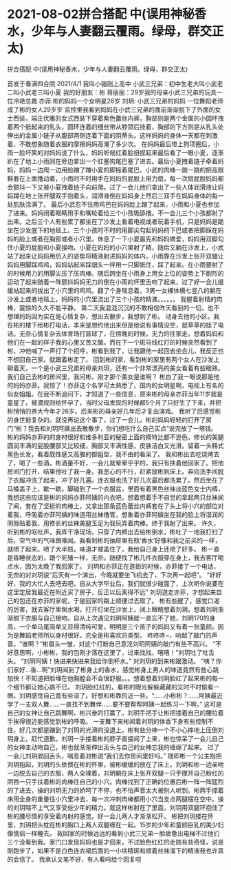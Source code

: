 # 2021-08-02拼合搭配  中(误用神秘香水，少年与人妻翻云覆雨。绿母，群交正太)



拼合搭配  中(误用神秘香水，少年与人妻翻云覆雨。绿母，群交正太)



首发于春满四合院 2021/4/1 我叫小强刚上高中 小武三兄弟：初中生老大叫小武老二叫小武老三叫小夏 我的好朋友：彬 蒋丽丽：29岁我的母亲小武三兄弟的玩具一位冷艳总裁 亦菲:彬的妈妈一个女明星26岁 刘玥: 小武三兄弟的妈妈 一位舞蹈老师 成了彬的女人29岁岁
监控里我看到妈妈在小武三兄弟的面前渐渐脱下了外面的女士西装，端庄优雅的女式西装下穿着紫色蕾丝内裤，胸部则是两个金属的小圆环拽着两个挺起来的乳头，圆环连着的细丝带从脖颈后挂着，胸部的下方则是从乳头处伸出的金属小链子从腹部两侧连着下面的阴蒂头。这样妈妈的身体一天都在刺激着，不敢想象随着衣服的摩擦妈妈高潮了多少次。  在妈妈最后带上狗项圈后，小雨一脸坏笑的对妈妈说了什么，妈妈听候红着脸扭捏起来最后看了一眼小夏，逐渐趴在了地上小雨则在旁边拿出一个肛塞狗尾巴塞了进去。最后小夏拽着链子牵着妈妈，妈妈一边爬一边用脸蹭了蹭小夏的脚摇着尾巴，小武的肉棒一跳一跳的把高跟鞋套在上面撸动着，小雨时不时用手在妈妈的屁股上用力扇，每一次扇屁股妈妈都会颤抖一下又被小夏拽着链子向前爬。过了一会儿他们拿出了一些人体润滑液让妈妈蹲在地上张开腿双手抱着头，润滑液倒在妈妈身上然后三双手在妈妈身体的每一处肌肤涂满了。   最后小武忍不住用鸡巴在妈妈脸上蹭了起来，小雨和小夏也参加了进来。妈妈闭着眼睛用手和嘴轮着给三个小孩吸舔撸。不一会儿三个小孩都射了出来。之后三个人有些累了都坐在了沙发上看着电视或者玩着手机，只是妈妈是跪坐在沙发底下的地毯上。三个小孩时不时的用脚尖勾起妈妈的下巴或者把脚踩在妈妈的脸上或者在胸部或者小穴里。休息了一下小夏最先和妈妈做爱，妈妈用双脚勾住小夏的屁股和小夏接吻。小夏在妈妈的小穴里射了精，随后又躺在沙发上，小武站了起来让妈妈用后入的姿势将精液射进妈妈的体内，小雨靠在沙发上张开双腿让妈妈用脚踩鸡鸡，妈妈站起来踩烟头一样用一只脚抵住，踩了起来。在小雨要射了的时候用力的用脚尖压了压肉棒。随后跨坐在小雨身上用女上位的姿势上下剧烈的运动了起来随着一阵颤抖妈妈无力的倒在小雨的怀里舌吻了起来，过了好一会儿缓缓站起来的拔出了小穴里的鸡鸡。翻了个身喘息着，3男一女裸体横七竖八的躺在沙发上或者地毯上，妈妈的小穴里流出了三个小孩的精液。。。。。。  我握着射精的肉棒，震惊的久久不能平静。 第二天我混混沉沉的不敢相信昨天看到的一切，也不想理妈妈因为实在是心情复杂，想出去散步，我想到了彬。 动身去他的小区。我在彬的楼下给彬打电话，本来是想约他出来但是他说有事情没空，就草草的挂了电话。无奈心情复杂去体育场打篮球了，在傍晚的时候，无力的往家走。想着妈妈和他们在一起的样子我的心里又苦又酸。而在下一个斑马线红灯的时候突然看到了彬，冲他喊了一声打了个招呼，彬看到我了，让我跟他一起回去坐会儿，我反正也不想回自己家。就跟着彬走了。  回到彬的家，看到彬的家里有两个女人在沙发上聊着天，一个是小武三兄弟的母亲刘玥，还有一个非常漂亮的美女看着有些眼熟。我们自己去彬的房间里，我问彬。刚才那个美女是谁啊？ 彬白了我一眼说那是他的妈妈亦菲。我惊了！亦菲这个名字可太熟悉了，国内的女明星啊，电视上有名的仙女姐姐。在我不断追问下，才知道了一些信息，原来彬的母亲亦菲当年11岁就是童星了，被潜规则给怀孕了，当时父母发现的时候都5个月了只好生了下来，并把彬悄悄的养大今年才26岁。后来彬的母亲好几年后才复出演戏。  我听了后感觉彬的身世挺复杂的。就没再说这个事了，过了一会儿，彬的妈妈轻轻的打开了房门“彬？我去和刘玥阿姨出去散散步，你们想吃什么自己买点”说完放了一塔钱。  彬的妈妈亦菲的的身材很好和维多利亚的秘密上面的模特比都不逊色，修长的美腿圆润丰满的屁股腰部又比较细，胸部又丰满性感，皮肤洁白又光滑。留着一头韩式黑色长发，看着既性感又高雅的御姐型，我不由的看呆了。  我和彬出去吃烧烤去了，喝了一些酒，彬酒量不好，一会儿就晕晕乎乎的，我只有扶着他回家了。把他房间门打开，结果他吐了我一身。我恶心的不行，赶紧放彬到床上。奔向洗手间脱了衣服冲洗了起来，冲了好几遍。连衣服也洗了好几次最后都洗累了。然后坐在了马桶盖子上，歇一歇。脚碰到了一个衣服盆，里面有着黑色丝袜淡蓝色女士内裤，我想这些应该是彬的妈妈亦菲阿姨的内衣吧，想着想着手不自觉的拿起两只丝袜闻了闻，套在了坚挺的肉棒上，又拿出那条蓝色蕾丝内裤套在了头上将小穴的部位对着我，呼吸着亦菲阿姨的味道用丝袜撸管，想象着亦菲阿姨坐在我的脸上将湿润的阴唇贴着我，用修长的丝袜美腿玉足为我玩弄着肉棒。终于我射了出来。  许久，听到彬的呕吐声，我弄干净现场，只穿了内裤出去给彬倒水，彬吐了一地我打扫了后，空气中的气味跟难闻。我看到彬的抽屉里有瓶‘香水’好像和我之前买的一样，就喷了起来。喷了大半瓶，味道才被盖住了，我给自己身上还喷了好多。  彬一直是昏睡状态的，跟个死猪一样，无奈。随便找了彬几件衣服穿在身上，我去客厅喝点水，因为太晚了我回家了。  刘玥和亦菲正在逛街的时候，亦菲接了一个电话，无奈的对刘玥说“后天有一个演出，今晚就要坐飞机去了，下次再一起吧”。  “好好好，我的大忙人去吧去吧，自从大学毕业后，我们就很少碰面了，上次听你说要在这里定居我最近在附近买了房子，反正以后离得不远”  刘玥送走亦菲，才想起来自己的包还在亦菲的家呢，于是回家的路上顺便过去取了。  彬有些醒了，感觉口渴的厉害，就去客厅里倒水喝，打开灯坐在沙发上，闭上眼睛想着刘玥，想着刘玥渐渐脱下衣服与自己接吻。自从上次遇见刘玥阿姨就一直忘不了她，刘玥170的身高，一个单马尾简单又显得清纯可爱，明明是三个孩子的妈妈又有着一张童颜。因为是舞蹈老师所以身材很好。完全是彬喜欢的类型。  咚咚咚~，响起了敲门的声音。“谁啊？“彬眉头一皱，对这个打断自己意淫刘玥阿姨的敲门有些不高兴。  “不好意思啊，小彬彬，我的包刚才落在这里了，过来找找，嘻嘻！”刘玥吐了吐舌头。  “刘玥阿姨！快进来快进来我给你倒杯水。” 对刘玥的到来彬跟激动。 “咦？你们家好…香…啊”刘玥闻到了彬身上的香水，感觉彬身上男人的味道竟然有些心跳加快！不知道把脸埋在他胸膛会不会很舒服。。。想着想着刘玥脸红了起来彬的每一个细节都让她心跳不已。 刘玥脸红红的，看彬的眼光躲躲藏藏的又时不时偷看一眼。刘玥感觉自己竟有些湿了。好想和彬靠的近一些。“……小彬彬？……阿姨最近学了一支双人舞……一直找不到舞伴……要不要帮帮阿姨一起练习一下啊，” 这可是自己的女神让自己跳舞啊，彬兴奋的打赢了。刘玥手把手让彬把搂着自己的腰拉着手挨得很近能感觉到彬的呼吸。 一支舞下来彬闻着刘玥的体香下身有些控制不住，好几次都是蹭到了刘玥的光滑的没退上。彬有些分神一个不小心摔地上压倒刘玥身上，赶忙道歉。刘玥一手搂着彬的脖子直接闻了上来，彬也惊呆了一会儿自己的女神主动吻自己，彬也就渐渐伸出舌头与自己的女神忘我的缠绵了起来。 过了一会儿刘玥收回舌头，喘息着对彬说“我们去你房间里好吗。” 随即彬一个公主抱把刘玥抱起，刘玥的头依偎在彬的怀里，被彬缓缓的放在了床上。刘玥和彬一边亲吻一边脱去自己的衣服，两人全裸着，刘玥躺在床上张开双腿一只手撑开自己粉红的阴唇一只手扶着彬的肉棒往自己的小穴。肉棒找到了正确的位置后彬一阵一阵猛烈的了进去，操的刘玥无力的娇呵了不停，也不怕声音太大被别人听到。彬两手撑着床用全身的重量往小穴里冲去，每一次冲刺肉棒都用小穴当支点两腿摆在空中。操的刘玥喘不上气又享受些少年的精力。就这样彬射在了里面，刘玥用双腿环抱住了彬的腰尽情的享受着内射的感觉。好一会儿两人才渐渐松开。 彬把刘玥搂在怀里，刘玥把头枕在彬的胸口上两人双腿缠在一起。15岁的少年和童颜巨乳的美少妇像情侣一样睡去。 我回家的时候远远的看到小武三兄弟一脸疲惫出电梯不过他们三个没看到我。家门口发现妈妈也是才回来，不过脸色红红的走路有些奇怪，说是刚跑步了，如果不是白色连衣裙后面的一小块精斑和顺着丝袜溜下的精液我也许真的会信了。
我承认文笔不好，有人看吗给个回复呗


